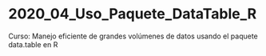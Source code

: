 # 2020_04_Uso_Paquete_DataTable_R
Curso: Manejo eficiente de grandes volúmenes de datos usando el paquete data.table en R 
